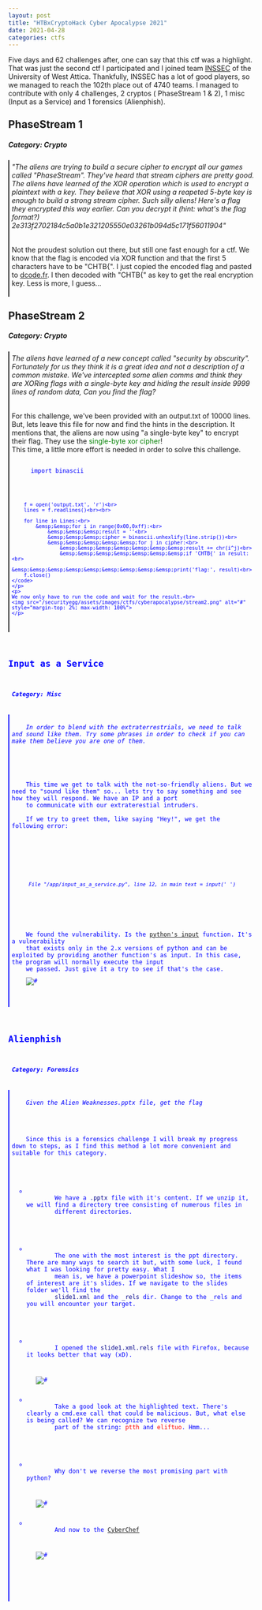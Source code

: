 ```yaml
---
layout: post
title: "HTBxCryptoHack Cyber Apocalypse 2021"
date: 2021-04-28
categories: ctfs
---
```


Five days and 62 challenges after, one can say that this ctf was a highlight. That was just the second ctf I participated and I joined team <a href="http://www.pdsn.uniwa.gr/profile/inssec/" target="_blank">
INSSEC</a> of the University of West Attica. Thankfully, INSSEC has a lot of good players, so we managed to reach the 102th place out of 4740 teams. I managed to contribute with only 4 challenges, 
2 cryptos ( PhaseStream 1 & 2), 1 misc (Input as a Service) and 1 forensics (Alienphish).

<h2 style="margin-top:5%">PhaseStream 1</h2>
<h5> Category: Crypto </h5>
<article style="padding: 1%; border-left: 2px solid">
	<i>"The aliens are trying to build a secure cipher to encrypt all our games called "PhaseStream". 
	They've heard that stream ciphers are pretty good. The aliens have learned of the XOR operation which is used to encrypt a plaintext with a key. 
	They believe that XOR using a reapeted 5-byte key is enough to build a strong stream cipher. Such silly aliens! 
	Here's a flag they encrypted this way earlier. Can you decrypt it (hint: what's the flag format?) 2e313f2702184c5a0b1e321205550e03261b094d5c171f56011904"</i><br>
	<p style="margin-top: 2rem">Not the proudest solution out there, but still one fast enough for a ctf. We know that the flag is encoded via XOR function and that the first 5 characters have
	to be "CHTB{". I just copied the encoded flag and pasted to <a href="https://www.dcode.fr/xor-cipher" target="_blank">dcode.fr</a>. I then decoded with "CHTB{" as key to get the
	real encryption key. Less is more, I guess...
	</p>
</article>

<h2 style="margin-top:5%">PhaseStream 2</h2>
<h5> Category: Crypto </h5>
<article style="padding: 1%; border-left: 2px solid">
	<i>The aliens have learned of a new concept called "security by obscurity". Fortunately for us they think it is a great idea and not a description of a common mistake. 
	We've intercepted some alien comms and think they are XORing flags with a single-byte key and hiding the result inside 9999 lines of random data, Can you find the flag?</i><br>
	<p style="margin-top: 2rem"> For this challenge, we've been provided with an output.txt of 10000 lines. But, lets leave this file for now and find the hints in the description.
	It mentions that, the aliens are now using "a single-byte key" to encrypt their flag. They use the <span style="color:green">single-byte xor cipher</span>!<br>
	This time, a little more effort is needed in order to solve this challenge.
	</p>
	<p style="margin: 2%">
	<code style="color: blue">
	import binascii<br><br>

		f = open('output.txt', 'r')<br>
		lines = f.readlines()<br><br>

		for line in Lines:<br>
			&emsp;&emsp;for i in range(0x00,0xff):<br>
				&emsp;&emsp;&emsp;result = ''<br>
				&emsp;&emsp;&emsp;cipher = binascii.unhexlify(line.strip())<br>
				&emsp;&emsp;&emsp;&emsp;&emsp;for j in cipher:<br>
					&emsp;&emsp;&emsp;&emsp;&emsp;&emsp;&emsp;result += chr(i^j)<br>
					&emsp;&emsp;&emsp;&emsp;&emsp;&emsp;&emsp;if 'CHTB{' in result:<br>
						&emsp;&emsp;&emsp;&emsp;&emsp;&emsp;&emsp;&emsp;&emsp;print('flag:', result)<br>
		f.close()
	</code>
	</p>
	<p>
	We now only have to run the code and wait for the result.<br>
	<img src="/securityegg/assets/images/ctfs/cyberapocalypse/stream2.png" alt="#" style="margin-top: 2%; max-width: 100%">
	</p>
</article>

<h2 style="margin-top:5%">Input as a Service</h2>
<h5> Category: Misc </h5>
<article style="padding: 1%; border-left: 2px solid">
	<i>In order to blend with the extraterrestrials, we need to talk and sound like them. Try some phrases in order to check if you can make them believe you are one of them.</i><br>
	<p style="margin-top: 2rem">
	This time we get to talk with the not-so-friendly aliens. But we need to "sound like them" so... lets try to say something and see how they will respond. We have an IP and a port 
	to communicate with our extraterestial intruders.<br>
	If we try to greet them, like saying "Hey!", we get the following error: <br>
	</p>
	<p style="margin:2%">
	<code style="color: blue">
	<i>File "/app/input_as_a_service.py", line 12, in main text = input(' ')</i>
	</code>
	</p>
	<p>
	We found the vulnerability. Is the <a href="https://www.geeksforgeeks.org/vulnerability-input-function-python-2-x/" target="_blank">python's input</a> function. It's a vulnerability
	that exists only in the 2.x versions of python and can be exploited by providing another function's as input. In this case, the program will normally execute the input
	we passed. Just give it a try to see if that's the case.
	<img src="/securityegg/assets/images/ctfs/cyberapocalypse/input.png" alt="#" style="margin-top: 2%; max-width: 100%">
	</p>
</article>

<h2 style="margin-top:5%">Alienphish</h2>
<h5> Category: Forensics </h5>
<article style="padding: 1%; border-left: 2px solid">
	<i>Given the Alien Weaknesses.pptx file, get the flag</i>
	<p style="margin-top: 2rem">
	Since this is a forensics challenge I will break my progress down to steps, as I find this method a lot more convenient and suitable for this category.
	<ul style="list-style-type:circle">
	<li style="margin: 2%">
		We have a <span style="color: darkblue">.pptx</span> file with it's content. If we unzip it, we will find a directory tree consisting of numerous files in
		different directories.
	</li>
	<li style="margin: 2%">
		The one with the most interest is the ppt directory. There are many ways to search it but, with some luck, I found what I was looking for pretty easy. What I 
		mean is, we have a powerpoint slideshow so, the items of interest are it's slides. If we navigate to the slides folder we'll find the <span style="color:darkblue">
		slide1.xml</span> and the <span style="color:darkblue">_rels</span> dir. Change to the _rels and you will encounter your target.
	</li>
	<li style="margin: 2%">
		I opened the <span style="color:darkblue">slide1.xml.rels</span> file with Firefox, because it looks better that way (xD).	
	</li>
	<img src="/securityegg/assets/images/ctfs/cyberapocalypse/encoded_exe.png" alt="#" style="max-width: 100%">
	<li style="margin: 2%">
		Take a good look at the highlighted text. There's clearly a cmd.exe call that could be malicious. But, what else is being called? We can recognize two reverse
		part of the string: <span style="color:red">ptth</span> and <span style="color:red">eliftuo</span>. Hmm...
	</li>
	<li style="margin: 2%">
		Why don't we reverse the most promising part with python?
	</li>
	<img src="/securityegg/assets/images/ctfs/cyberapocalypse/encoded_reversed.png" alt="#" style="max-width: 100%">
	<li style="margin: 2%">
		And now to the <a href="https://gchq.github.io/CyberChef/" target="_blank">CyberChef</a>
	</li>
	<img src="/securityegg/assets/images/ctfs/cyberapocalypse/magic.png" alt="#" style="max-width: 100%">
	</ul>
	</p>
</article>
